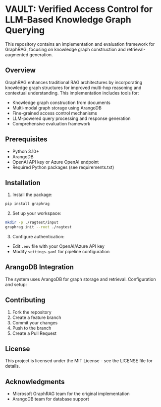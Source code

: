 
# VAULT: Verified Access Control for LLM-Based Knowledge Graph Querying

This repository contains an implementation and evaluation framework for GraphRAG, focusing on knowledge graph construction and retrieval-augmented generation.

## Overview

GraphRAG enhances traditional RAG architectures by incorporating knowledge graph structures for improved multi-hop reasoning and contextual understanding. This implementation includes tools for:

- Knowledge graph construction from documents
- Multi-modal graph storage using ArangoDB
- Fine-grained access control mechanisms
- LLM-powered query processing and response generation
- Comprehensive evaluation framework

## Prerequisites

- Python 3.10+
- ArangoDB
- OpenAI API key or Azure OpenAI endpoint
- Required Python packages (see requirements.txt)

## Installation

1. Install the package:
```bash
pip install graphrag
```

2. Set up your workspace:
```bash
mkdir -p ./ragtest/input
graphrag init --root ./ragtest
```

3. Configure authentication:
- Edit `.env` file with your OpenAI/Azure API key
- Modify `settings.yaml` for pipeline configuration

## ArangoDB Integration

The system uses ArangoDB for graph storage and retrieval. Configuration and setup:

## Contributing

1. Fork the repository
2. Create a feature branch
3. Commit your changes
4. Push to the branch
5. Create a Pull Request

## License

This project is licensed under the MIT License - see the LICENSE file for details.

## Acknowledgments

- Microsoft GraphRAG team for the original implementation
- ArangoDB team for database support
